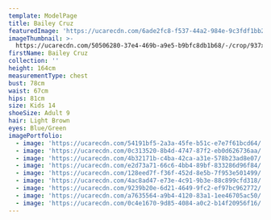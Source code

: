 ```yaml
---
template: ModelPage
title: Bailey Cruz
featuredImage: 'https://ucarecdn.com/6ade2fc8-f537-44a2-984e-9c3fdf1bb28e/'
imageThumbnail: >-
  https://ucarecdn.com/50506280-37e4-469b-a9e5-b9bfc8db1b68/-/crop/937x1369/242,0/-/preview/
firstName: Bailey Cruz
collection: ''
height: 164cm
measurementType: chest
bust: 78cm
waist: 67cm
hips: 81cm
size: Kids 14
shoeSize: Adult 9
hair: Light Brown
eyes: Blue/Green
imagePortfolio:
  - image: 'https://ucarecdn.com/54191bf5-2a3a-45fe-b51c-e7e7f61bcd64/'
  - image: 'https://ucarecdn.com/0c313520-8b4d-4747-87f2-eb0d626736aa/'
  - image: 'https://ucarecdn.com/4b32171b-c4ba-42ca-a31e-578b23ad8e07/'
  - image: 'https://ucarecdn.com/e2d73a71-66c6-4bb4-89bf-833286d96f84/'
  - image: 'https://ucarecdn.com/128eed7f-f36f-452d-8e5b-7f953e501499/'
  - image: 'https://ucarecdn.com/4ac8ad47-e73e-4c91-9b3e-88c899cfd318/'
  - image: 'https://ucarecdn.com/9239b20e-6d21-4649-9fc2-ef97bc962772/'
  - image: 'https://ucarecdn.com/a7635564-a9b4-4120-83a1-1ee46705ac50/'
  - image: 'https://ucarecdn.com/0c4e1670-9d85-4084-a0c2-b14f20956f16/'
---
```


